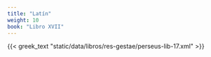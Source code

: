 ```yaml
---
title: "Latín"
weight: 10
book: "Libro XVII"
---
```

{{< greek_text "static/data/libros/res-gestae/perseus-lib-17.xml" >}}
